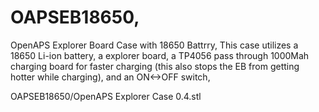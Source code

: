 # OAPSEB18650,
OpenAPS Explorer Board Case with 18650 Battrry,
This case utilizes a 18650 Li-ion battery, 
a explorer board,
a TP4056 pass through 1000Mah charging board for faster charging (this also stops the EB from getting hotter while charging),
and an ON<->OFF switch,

OAPSEB18650/OpenAPS Explorer Case 0.4.stl
